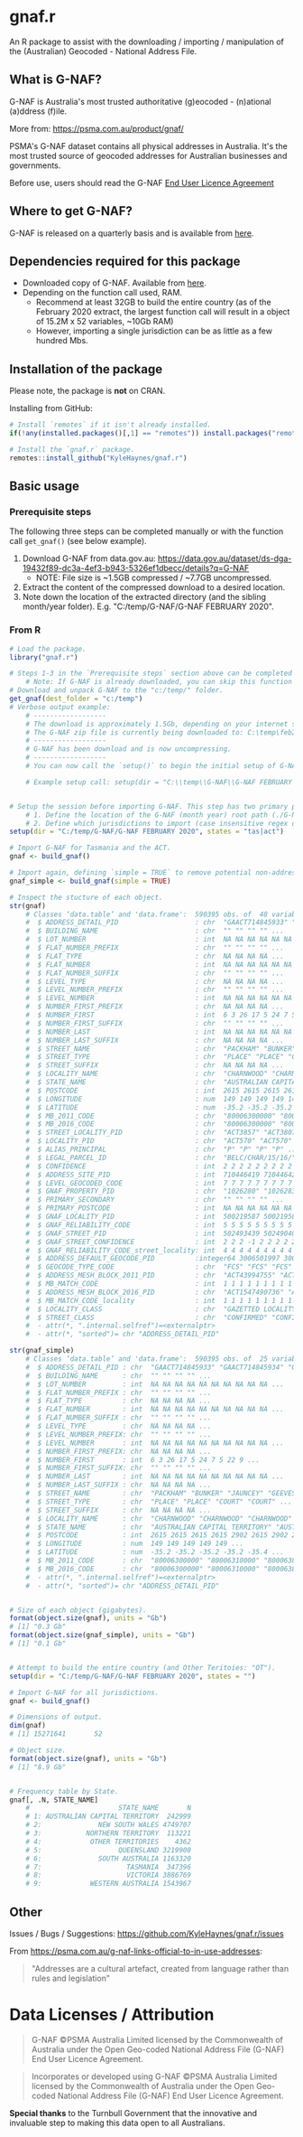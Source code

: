 # gnaf.r

An R package to assist with the downloading / importing / manipulation of the (Australian) Geocoded - National Address File.

## What is G-NAF?

G-NAF is Australia's most trusted authoritative (g)eocoded - (n)ational (a)ddress (f)ile.

More from: https://psma.com.au/product/gnaf/

PSMA's G-NAF dataset contains all physical addresses in Australia. It's the most trusted source of geocoded addresses for Australian businesses and governments.

Before use, users should read the G-NAF [End User Licence Agreement](https://data.gov.au/dataset/ds-dga-19432f89-dc3a-4ef3-b943-5326ef1dbecc/distribution/dist-dga-09f74802-08b1-4214-a6ea-3591b2753d30/details?q=)

## Where to get G-NAF?

G-NAF is released on a quarterly basis and is available from [here](https://data.gov.au/dataset/ds-dga-19432f89-dc3a-4ef3-b943-5326ef1dbecc/details?q=G-NAF).

## Dependencies required for this package

- Downloaded copy of G-NAF. Available from [here](https://data.gov.au/dataset/ds-dga-19432f89-dc3a-4ef3-b943-5326ef1dbecc/details?q=G-NAF).
- Depending on the function call used, RAM. 
    * Recommend at least 32GB to build the entire country (as of the February 2020 extract, the largest function call will result in a object of 15.2M x 52 variables, ~10Gb RAM)
    * However, importing a single jurisdiction can be as little as a few hundred Mbs.

## Installation of the package

Please note, the package is **not** on CRAN.

Installing from GitHub:

```R
# Install `remotes` if it isn't already installed.
if(!any(installed.packages()[,1] == "remotes")) install.packages("remotes")

# Install the `gnaf.r` package.
remotes::install_github("KyleHaynes/gnaf.r")
```

## Basic usage

### Prerequisite steps

The following three steps can be completed manually or with the function call `get_gnaf()` (see below example).

1. Download G-NAF from data.gov.au: https://data.gov.au/dataset/ds-dga-19432f89-dc3a-4ef3-b943-5326ef1dbecc/details?q=G-NAF
    * NOTE: File size is ~1.5GB compressed / ~7.7GB uncompressed.
2. Extract the content of the compressed download to a desired location.
3. Note down the location of the extracted directory (and the sibling month/year folder). E.g. "C:/temp/G-NAF/G-NAF FEBRUARY 2020".

### From R

```R
# Load the package.
library("gnaf.r")

# Steps 1-3 in the `Prerequisite steps` section above can be completed from within R.
    # Note: If G-NAF is already downloaded, you can skip this function call.
# Download and unpack G-NAF to the "c:/temp/" folder.
get_gnaf(dest_folder = "c:/temp")
# Verbose output example:
    # ------------------
    # The download is approximately 1.5Gb, depending on your internet speed, the following may take a while.
    # The G-NAF zip file is currently being downloaded to: C:\temp\feb20_gnaf_pipeseparatedvalue.zip
    # ------------------
    # G-NAF has been download and is now uncompressing.
    # ------------------
    # You can now call the `setup()` to begin the initial setup of G-NAF. Be sure to toggle the `states` argument to only import relevant jurisdictions.

    # Example setup call: setup(dir = "C:\\temp\\G-NAF\\G-NAF FEBRUARY 2020", states = "tas|act")


# Setup the session before importing G-NAF. This step has two primary purposes.
    # 1. Define the location of the G-NAF (month year) root path (./G-NAF <MONTH> <YEAR>).
    # 2. Define which jurisdictions to import (case insensitive regex on State abbreviations).
setup(dir = "C:/temp/G-NAF/G-NAF FEBRUARY 2020", states = "tas|act")

# Import G-NAF for Tasmania and the ACT.
gnaf <- build_gnaf()

# Import again, defining `simple = TRUE` to remove potential non-address related variables (i.e reduce the output to just address information).
gnaf_simple <- build_gnaf(simple = TRUE)

# Inspect the stucture of each object.
str(gnaf)
    # Classes ‘data.table’ and 'data.frame':  590395 obs. of  48 variables:
    #  $ ADDRESS_DETAIL_PID                   : chr  "GAACT714845933" "GAACT714845934" "GAACT714845935" "GAACT714845936" ...
    #  $ BUILDING_NAME                        : chr  "" "" "" "" ...
    #  $ LOT_NUMBER                           : int  NA NA NA NA NA NA NA NA NA NA ...
    #  $ FLAT_NUMBER_PREFIX                   : chr  "" "" "" "" ...
    #  $ FLAT_TYPE                            : chr  NA NA NA NA ...
    #  $ FLAT_NUMBER                          : int  NA NA NA NA NA NA NA NA NA NA ...
    #  $ FLAT_NUMBER_SUFFIX                   : chr  "" "" "" "" ...
    #  $ LEVEL_TYPE                           : chr  NA NA NA NA ...
    #  $ LEVEL_NUMBER_PREFIX                  : chr  "" "" "" "" ...
    #  $ LEVEL_NUMBER                         : int  NA NA NA NA NA NA NA NA NA NA ...
    #  $ NUMBER_FIRST_PREFIX                  : chr  NA NA NA NA ...
    #  $ NUMBER_FIRST                         : int  6 3 26 17 5 24 7 5 22 9 ...
    #  $ NUMBER_FIRST_SUFFIX                  : chr  "" "" "" "" ...
    #  $ NUMBER_LAST                          : int  NA NA NA NA NA NA NA NA NA NA ...
    #  $ NUMBER_LAST_SUFFIX                   : chr  NA NA NA NA ...
    #  $ STREET_NAME                          : chr  "PACKHAM" "BUNKER" "JAUNCEY" "GEEVES" ...
    #  $ STREET_TYPE                          : chr  "PLACE" "PLACE" "COURT" "COURT" ...
    #  $ STREET_SUFFIX                        : chr  NA NA NA NA ...
    #  $ LOCALITY_NAME                        : chr  "CHARNWOOD" "CHARNWOOD" "CHARNWOOD" "CHARNWOOD" ...
    #  $ STATE_NAME                           : chr  "AUSTRALIAN CAPITAL TERRITORY" "AUSTRALIAN CAPITAL TERRITORY" "AUSTRALIAN CAPITAL TERRITORY" "AUSTRALIAN CAPITAL TERRITORY" ...
    #  $ POSTCODE                             : int  2615 2615 2615 2615 2902 2615 2902 2615 2615 2902 ...
    #  $ LONGITUDE                            : num  149 149 149 149 149 ...
    #  $ LATITUDE                             : num  -35.2 -35.2 -35.2 -35.2 -35.4 ...
    #  $ MB_2011_CODE                         : chr  "80006300000" "80006310000" "80006380000" "80006280000" ...
    #  $ MB_2016_CODE                         : chr  "80006300000" "80006310000" "80006380000" "80006280000" ...
    #  $ STREET_LOCALITY_PID                  : chr  "ACT3857" "ACT3807" "ACT3833" "ACT3826" ...
    #  $ LOCALITY_PID                         : chr  "ACT570" "ACT570" "ACT570" "ACT570" ...
    #  $ ALIAS_PRINCIPAL                      : chr  "P" "P" "P" "P" ...
    #  $ LEGAL_PARCEL_ID                      : chr  "BELC/CHAR/15/16/" "BELC/CHAR/17/2/" "BELC/CHAR/83/3/" "BELC/CHAR/29/9/" ...
    #  $ CONFIDENCE                           : int  2 2 2 2 2 2 2 2 2 2 ...
    #  $ ADDRESS_SITE_PID                     : int  710446419 710446420 710446421 710446422 710446424 710446425 710446427 710446428 710446429 710446430 ...
    #  $ LEVEL_GEOCODED_CODE                  : int  7 7 7 7 7 7 7 7 7 7 ...
    #  $ GNAF_PROPERTY_PID                    : chr  "1026280" "1026283" "351430" "343650" ...
    #  $ PRIMARY_SECONDARY                    : chr  "" "" "" "" ...
    #  $ PRIMARY_POSTCODE                     : int  NA NA NA NA NA NA NA NA NA NA ...
    #  $ GNAF_LOCALITY_PID                    : int  500219587 500219587 500219587 500219587 500219628 500219587 500219628 500219587 500219587 500219628 ...
    #  $ GNAF_RELIABILITY_CODE                : int  5 5 5 5 5 5 5 5 5 5 ...
    #  $ GNAF_STREET_PID                      : int  502493439 502490407 502492206 502491587 502492926 502492206 502492926 502490407 502492206 502492926 ...
    #  $ GNAF_STREET_CONFIDENCE               : int  2 2 2 -1 2 2 2 2 2 2 ...
    #  $ GNAF_RELIABILITY_CODE_street_locality: int  4 4 4 4 4 4 4 4 4 4 ...
    #  $ ADDRESS_DEFAULT_GEOCODE_PID          :integer64 3006501997 3006502410 3006610521 3006506877 3006499300 3006448778 3006616267 3006485909 ... 
    #  $ GEOCODE_TYPE_CODE                    : chr  "FCS" "FCS" "FCS" "FCS" ...
    #  $ ADDRESS_MESH_BLOCK_2011_PID          : chr  "ACT43994755" "ACT43994756" "ACT43994757" "ACT43994758" ...
    #  $ MB_MATCH_CODE                        : int  1 1 1 1 1 1 1 1 1 1 ...
    #  $ ADDRESS_MESH_BLOCK_2016_PID          : chr  "ACT1547490736" "ACT1547490737" "ACT1547490738" "ACT1547490739" ...
    #  $ MB_MATCH_CODE_locality               : int  1 1 1 1 1 1 1 1 1 1 ...
    #  $ LOCALITY_CLASS                       : chr  "GAZETTED LOCALITY" "GAZETTED LOCALITY" "GAZETTED LOCALITY" "GAZETTED LOCALITY" ...
    #  $ STREET_CLASS                         : chr  "CONFIRMED" "CONFIRMED" "CONFIRMED" "CONFIRMED" ...
    #  - attr(*, ".internal.selfref")=<externalptr> 
    #  - attr(*, "sorted")= chr "ADDRESS_DETAIL_PID"

str(gnaf_simple)
    # Classes ‘data.table’ and 'data.frame':  590395 obs. of  25 variables:
    #  $ ADDRESS_DETAIL_PID : chr  "GAACT714845933" "GAACT714845934" "GAACT714845935" "GAACT714845936" ...
    #  $ BUILDING_NAME      : chr  "" "" "" "" ...
    #  $ LOT_NUMBER         : int  NA NA NA NA NA NA NA NA NA NA ...
    #  $ FLAT_NUMBER_PREFIX : chr  "" "" "" "" ...
    #  $ FLAT_TYPE          : chr  NA NA NA NA ...
    #  $ FLAT_NUMBER        : int  NA NA NA NA NA NA NA NA NA NA ...
    #  $ FLAT_NUMBER_SUFFIX : chr  "" "" "" "" ...
    #  $ LEVEL_TYPE         : chr  NA NA NA NA ...
    #  $ LEVEL_NUMBER_PREFIX: chr  "" "" "" "" ...
    #  $ LEVEL_NUMBER       : int  NA NA NA NA NA NA NA NA NA NA ...
    #  $ NUMBER_FIRST_PREFIX: chr  NA NA NA NA ...
    #  $ NUMBER_FIRST       : int  6 3 26 17 5 24 7 5 22 9 ...
    #  $ NUMBER_FIRST_SUFFIX: chr  "" "" "" "" ...
    #  $ NUMBER_LAST        : int  NA NA NA NA NA NA NA NA NA NA ...
    #  $ NUMBER_LAST_SUFFIX : chr  NA NA NA NA ...
    #  $ STREET_NAME        : chr  "PACKHAM" "BUNKER" "JAUNCEY" "GEEVES" ...
    #  $ STREET_TYPE        : chr  "PLACE" "PLACE" "COURT" "COURT" ...
    #  $ STREET_SUFFIX      : chr  NA NA NA NA ...
    #  $ LOCALITY_NAME      : chr  "CHARNWOOD" "CHARNWOOD" "CHARNWOOD" "CHARNWOOD" ...
    #  $ STATE_NAME         : chr  "AUSTRALIAN CAPITAL TERRITORY" "AUSTRALIAN CAPITAL TERRITORY" "AUSTRALIAN CAPITAL TERRITORY" "AUSTRALIAN CAPITAL TERRITORY" ...
    #  $ POSTCODE           : int  2615 2615 2615 2615 2902 2615 2902 2615 2615 2902 ...
    #  $ LONGITUDE          : num  149 149 149 149 149 ...
    #  $ LATITUDE           : num  -35.2 -35.2 -35.2 -35.2 -35.4 ...
    #  $ MB_2011_CODE       : chr  "80006300000" "80006310000" "80006380000" "80006280000" ...
    #  $ MB_2016_CODE       : chr  "80006300000" "80006310000" "80006380000" "80006280000" ...
    #  - attr(*, ".internal.selfref")=<externalptr> 
    #  - attr(*, "sorted")= chr "ADDRESS_DETAIL_PID"


# Size of each object (gigabytes).
format(object.size(gnaf), units = "Gb")
# [1] "0.3 Gb"
format(object.size(gnaf_simple), units = "Gb")
# [1] "0.1 Gb"


# Attempt to build the entire country (and Other Teritoies: "OT").
setup(dir = "C:/temp/G-NAF/G-NAF FEBRUARY 2020", states = "")

# Import G-NAF for all jurisdictions.
gnaf <- build_gnaf()

# Dimensions of output.
dim(gnaf)
# [1] 15271641       52

# Object size.
format(object.size(gnaf), units = "Gb")
# [1] "8.9 Gb"


# Frequency table by State.
gnaf[, .N, STATE_NAME]
    #                      STATE_NAME       N
    # 1: AUSTRALIAN CAPITAL TERRITORY  242999
    # 2:              NEW SOUTH WALES 4749707
    # 3:           NORTHERN TERRITORY  113221
    # 4:            OTHER TERRITORIES    4362
    # 5:                   QUEENSLAND 3219900
    # 6:              SOUTH AUSTRALIA 1163320
    # 7:                     TASMANIA  347396
    # 8:                     VICTORIA 3886769
    # 9:            WESTERN AUSTRALIA 1543967
```

## Other

Issues / Bugs / Suggestions: https://github.com/KyleHaynes/gnaf.r/issues

From https://psma.com.au/g-naf-links-official-to-in-use-addresses:

> "Addresses are a cultural artefact, created from language rather than rules and legislation"

# Data Licenses / Attribution

> G-NAF ©PSMA Australia Limited licensed by the Commonwealth of Australia under the Open Geo-coded National Address File (G-NAF) End User Licence Agreement.

> Incorporates or developed using G-NAF ©PSMA Australia Limited licensed by the Commonwealth of Australia under the Open Geo-coded National Address File (G-NAF) End User Licence Agreement.

**Special thanks** to the Turnbull Government that the innovative and invaluable step to making this data open to all Australians.